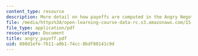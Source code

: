 ```yaml
---
content_type: resource
description: More detail on how payoffs are computed in the Angry Negotiation Game.
file: /media/https%3A/open-learning-course-data-rc.s3.amazonaws.com/15-040-game-theory-for-managers-spring-2004/880d1efe7611a0b174cc8bdf80141c9d_angry_payoff.pdf
file_type: application/pdf
resourcetype: Document
title: angry_payoff.pdf
uid: 880d1efe-7611-a0b1-74cc-8bdf80141c9d
---
```

